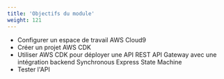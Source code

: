 ```yaml
---
title: 'Objectifs du module'
weight: 121
---
```


- Configurer un espace de travail AWS Cloud9
- Créer un projet AWS CDK
- Utiliser AWS CDK pour déployer une API REST API Gateway avec une intégration backend Synchronous Express State Machine
- Tester l'API